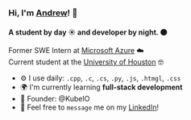 ### Hi, I'm [Andrew](https://andrewdieu.netlify.app/)! 🤠

#### A student by day ☀️ and developer by night. 🌑

Former SWE Intern at [Microsoft Azure](https://azure.microsoft.com/en-us) ☁️<br>
Current student at the [University of Houston](https://www.uh.edu/) 🤓<br>

- ⚙️ I use daily: `.cpp`, `.c`, `.cs`, `.py`, `.js`, `.htmgl`, `.css `
- 🌍 I'm currently learning **full-stack development**
- 🔨 Founder: @KubeIO
- 💬 Feel free to `message` me on my [LinkedIn](https://www.linkedin.com/in/andrewdieu/)!
